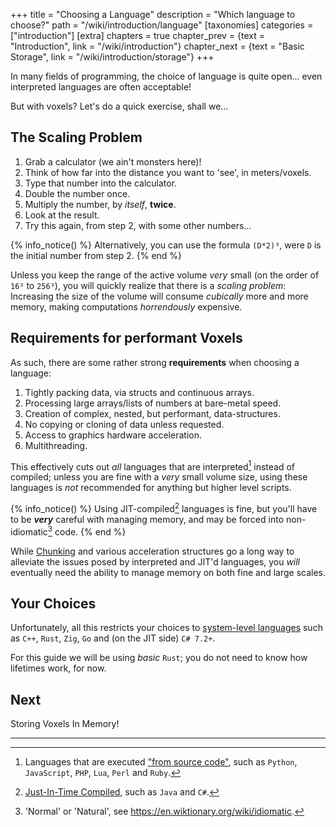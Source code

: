 +++
title = "Choosing a Language"
description = "Which language to choose?"
path = "/wiki/introduction/language"
[taxonomies]
categories = ["introduction"]
[extra]
chapters = true
chapter_prev = {text = "Introduction", link = "/wiki/introduction"}
chapter_next = {text = "Basic Storage", link = "/wiki/introduction/storage"}
+++

In many fields of programming, the choice of language is quite open... even interpreted languages are often acceptable!

But with voxels? Let's do a quick exercise, shall we...

<!-- more -->

## The Scaling Problem

1. Grab a calculator (we ain't monsters here)!
2. Think of how far into the distance you want to 'see', in meters/voxels.
3. Type that number into the calculator.
4. Double the number once.
5. Multiply the number, by *itself*, **twice**.
6. Look at the result.
7. Try this again, from step 2, with some other numbers...

{% info_notice() %}
Alternatively, you can use the formula `(D*2)³`,
were `D` is the initial number from step 2.
{% end %}

Unless you keep the range of the active volume *very* small (on the order of `16³` to `256³`), you will quickly realize that there is a *scaling problem*: Increasing the size of the volume will consume *cubically* more and more memory, making computations *horrendously* expensive.

## Requirements for performant Voxels

As such, there are some rather strong **requirements** when choosing a language:

1. Tightly packing data, via structs and continuous arrays.
2. Processing large arrays/lists of numbers at bare-metal speed.
3. Creation of complex, nested, but performant, data-structures.
4. No copying or cloning of data unless requested.
5. Access to graphics hardware acceleration.
6. Multithreading.

This effectively cuts out *all* languages that are interpreted[^interpreted] instead of compiled; unless you are fine with a *very* small volume size, using these languages is *not* recommended for anything but higher level scripts.

{% info_notice() %}
Using JIT-compiled[^JIT] languages is fine, but you'll have to be ***very*** careful with managing memory, and may be forced into non-idiomatic[^idiom] code.
{% end %}

While [Chunking](/wiki/chunking) and various acceleration structures go a long way to alleviate the issues posed by interpreted and JIT'd languages, you *will* eventually need the ability to manage memory on both fine and large scales.

## Your Choices

Unfortunately, all this restricts your choices to [system-level languages](https://en.wikipedia.org/wiki/System_programming_language#Higher-level_languages) such as `C++`, `Rust`, `Zig`, `Go` and (on the JIT side) `C# 7.2+`.

For this guide we will be using *basic* `Rust`; you do not need to know how lifetimes work, for now.

## Next

Storing Voxels In Memory!

---

[^interpreted]: Languages that are executed ["from source code"](https://en.wikipedia.org/wiki/Interpreter_(computing)), such as `Python`, `JavaScript`, `PHP`, `Lua`, `Perl` and `Ruby`.

[^JIT]: [Just-In-Time Compiled](https://en.wikipedia.org/wiki/Just-in-time_compilation), such as `Java` and `C#`.

[^idiom]: 'Normal' or 'Natural', see <https://en.wiktionary.org/wiki/idiomatic>.
